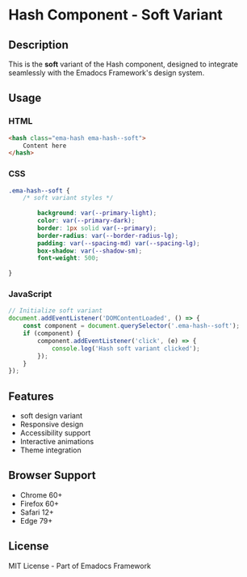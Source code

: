 # Hash Component - Soft Variant

## Description
This is the **soft** variant of the Hash component, designed to integrate seamlessly with the Emadocs Framework's design system.

## Usage

### HTML
```html
<hash class="ema-hash ema-hash--soft">
    Content here
</hash>
```

### CSS
```css
.ema-hash--soft {
    /* soft variant styles */
    
        background: var(--primary-light);
        color: var(--primary-dark);
        border: 1px solid var(--primary);
        border-radius: var(--border-radius-lg);
        padding: var(--spacing-md) var(--spacing-lg);
        box-shadow: var(--shadow-sm);
        font-weight: 500;
    
}
```

### JavaScript
```javascript
// Initialize soft variant
document.addEventListener('DOMContentLoaded', () => {
    const component = document.querySelector('.ema-hash--soft');
    if (component) {
        component.addEventListener('click', (e) => {
            console.log('Hash soft variant clicked');
        });
    }
});
```

## Features
- soft design variant
- Responsive design
- Accessibility support
- Interactive animations
- Theme integration

## Browser Support
- Chrome 60+
- Firefox 60+
- Safari 12+
- Edge 79+

## License
MIT License - Part of Emadocs Framework

